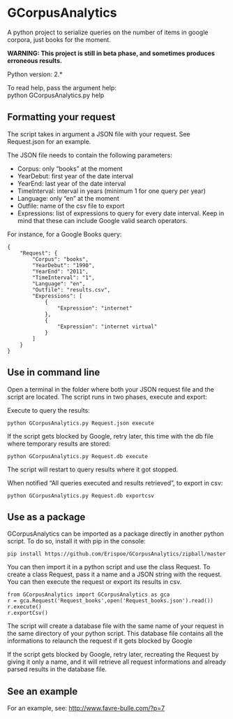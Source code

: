 GCorpusAnalytics
================

A python project to serialize queries on the number of items in google corpora, just books for the moment.

**WARNING: This project is still in beta phase, and sometimes produces erroneous results.**

Python version: 2.*

To read help, pass the argument help:    
	python GCorpusAnalytics.py help

## Formatting your request

The script takes in argument a JSON file with your request. See Request.json for an example.

The JSON file needs to contain the following parameters:

- Corpus: only “books” at the moment
- YearDebut: first year of the date interval
- YearEnd: last year of the date interval
- TimeInterval: interval in years (minimum 1 for one query per year)
- Language: only “en” at the moment
- Outfile: name of the csv file to export
- Expressions: list of expressions to query for every date interval. Keep in mind that these can include Google valid search operators.

For instance, for a Google Books query:

	{    
    	"Request": {    
       	 	"Corpus": "books",    
        	"YearDebut": "1990",    
        	"YearEnd": "2011",    
        	"TimeInterval": "1",    
        	"Language": "en",    
        	"Outfile": "results.csv",    
        	"Expressions": [    
            	{    
                	"Expression": "internet"     
            	},    
            	{    
                	"Expression": "internet virtual"    
            	}    
        	]    
    	}    
	}    
	
## Use in command line

Open a terminal in the folder where both your JSON request file and the script are located. The script runs in two phases, execute and export:

Execute to query the results:    

	python GCorpusAnalytics.py Request.json execute    

If the script gets blocked by Google, retry later, this time with the db file where temporary results are stored:    

	python GCorpusAnalytics.py Request.db execute    

The script will restart to query results where it got stopped.

When notified “All queries executed and results retrieved”, to export in csv:    

	python GCorpusAnalytics.py Request.db exportcsv

## Use as a package

GCorpusAnalytics can be imported as a package directly in another python script. To do so, install it with pip in the console:

	pip install https://github.com/Erispoe/GCorpusAnalytics/zipball/master

You can then import it in a python script and use the class Request. To create a class Request, pass it a name and a JSON string with the request. You can then execute the request or export its results in csv.

	from GCorpusAnalytics import GCorpusAnalytics as gca    
	r = gca.Request('Request_books',open('Request_books.json').read())    
	r.execute()    
	r.exportCsv()    

The script will create a database file with the same name of your request in the same directory of your python script. This database file contains all the informations to relaunch the request if it gets blocked by Google

If the script gets blocked by Google, retry later, recreating the Request by giving it only a name, and it will retrieve all request informations and already parsed results in the database file.

## See an example

For an example, see: http://www.favre-bulle.com/?p=7

